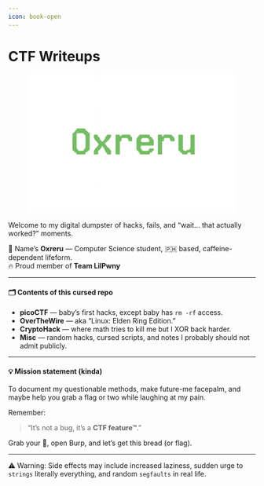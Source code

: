 ```yaml
---
icon: book-open
---
```


# CTF Writeups

<figure><img src=".gitbook/assets/ChatGPT Image Aug 19, 2025, 11_32_07 AM.png" alt=""><figcaption></figcaption></figure>

Welcome to my digital dumpster of hacks, fails, and “wait… that actually worked?” moments.

👾 Name’s **Oxreru** — Computer Science student, 🇵🇭 based, caffeine-dependent lifeform.\
🔥 Proud member of **Team LilPwny**

***

#### 🗂 Contents of this cursed repo

* **picoCTF** — baby’s first hacks, except baby has `rm -rf` access.
* **OverTheWire** — aka “Linux: Elden Ring Edition.”
* **CryptoHack** — where math tries to kill me but I XOR back harder.
* **Misc** — random hacks, cursed scripts, and notes I probably should not admit publicly.

***

#### 💡 Mission statement (kinda)

To document my questionable methods, make future-me facepalm, and maybe help you grab a flag or two while laughing at my pain.

Remember:

> “It’s not a bug, it’s a **CTF feature™**.”

Grab your 🍕, open Burp, and let’s get this bread (or flag).

***

⚠️ Warning: Side effects may include increased laziness, sudden urge to `strings` literally everything, and random `segfaults` in real life.
